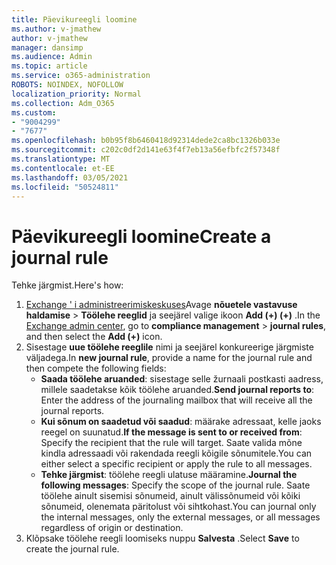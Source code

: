 ```yaml
---
title: Päevikureegli loomine
ms.author: v-jmathew
author: v-jmathew
manager: dansimp
ms.audience: Admin
ms.topic: article
ms.service: o365-administration
ROBOTS: NOINDEX, NOFOLLOW
localization_priority: Normal
ms.collection: Adm_O365
ms.custom:
- "9004299"
- "7677"
ms.openlocfilehash: b0b95f8b6460418d92314dede2ca8bc1326b033e
ms.sourcegitcommit: c202c0df2d141e63f4f7eb13a56efbfc2f57348f
ms.translationtype: MT
ms.contentlocale: et-EE
ms.lasthandoff: 03/05/2021
ms.locfileid: "50524811"
---
```

# <a name="create-a-journal-rule"></a><span data-ttu-id="82f22-102">Päevikureegli loomine</span><span class="sxs-lookup"><span data-stu-id="82f22-102">Create a journal rule</span></span>

<span data-ttu-id="82f22-103">Tehke järgmist.</span><span class="sxs-lookup"><span data-stu-id="82f22-103">Here's how:</span></span>

1. <span data-ttu-id="82f22-104">[Exchange ' i administreerimiskeskuses](https://go.microsoft.com/fwlink/p/?linkid=2059104)Avage **nõuetele vastavuse haldamise**  >  **Töölehe reeglid** ja seejärel valige ikoon **Add (+) (+)** .</span><span class="sxs-lookup"><span data-stu-id="82f22-104">In the [Exchange admin center](https://go.microsoft.com/fwlink/p/?linkid=2059104), go to **compliance management** > **journal rules**, and then select the **Add (+)** icon.</span></span>
2. <span data-ttu-id="82f22-105">Sisestage **uue töölehe reeglile** nimi ja seejärel konkureerige järgmiste väljadega.</span><span class="sxs-lookup"><span data-stu-id="82f22-105">In **new journal rule**, provide a name for the journal rule and then compete the following fields:</span></span>  
    - <span data-ttu-id="82f22-106">**Saada töölehe aruanded**: sisestage selle žurnaali postkasti aadress, millele saadetakse kõik töölehe aruanded.</span><span class="sxs-lookup"><span data-stu-id="82f22-106">**Send journal reports to**: Enter the address of the journaling mailbox that will receive all the journal reports.</span></span>  
    - <span data-ttu-id="82f22-107">**Kui sõnum on saadetud või saadud**: määrake adressaat, kelle jaoks reegel on suunatud.</span><span class="sxs-lookup"><span data-stu-id="82f22-107">**If the message is sent to or received from**: Specify the recipient that the rule will target.</span></span> <span data-ttu-id="82f22-108">Saate valida mõne kindla adressaadi või rakendada reegli kõigile sõnumitele.</span><span class="sxs-lookup"><span data-stu-id="82f22-108">You can either select a specific recipient or apply the rule to all messages.</span></span>  
    - <span data-ttu-id="82f22-109">**Tehke järgmist**: töölehe reegli ulatuse määramine.</span><span class="sxs-lookup"><span data-stu-id="82f22-109">**Journal the following messages**: Specify the scope of the journal rule.</span></span> <span data-ttu-id="82f22-110">Saate töölehe ainult sisemisi sõnumeid, ainult välissõnumeid või kõiki sõnumeid, olenemata päritolust või sihtkohast.</span><span class="sxs-lookup"><span data-stu-id="82f22-110">You can journal only the internal messages, only the external messages, or all messages regardless of origin or destination.</span></span>
3. <span data-ttu-id="82f22-111">Klõpsake töölehe reegli loomiseks nuppu **Salvesta** .</span><span class="sxs-lookup"><span data-stu-id="82f22-111">Select **Save** to create the journal rule.</span></span>
